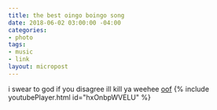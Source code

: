 ```yaml
---
title: the best oingo boingo song
date: 2018-06-02 03:00:00 -04:00
categories:
- photo
tags:
- music
- link
layout: micropost
---
```


i swear to god if you disagree ill kill ya weehee
[oof](https://www.youtube.com/watch?v=hxOnbpWVELU)
{% include youtubePlayer.html id="hxOnbpWVELU" %}